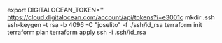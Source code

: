 export DIGITALOCEAN_TOKEN=''
https://cloud.digitalocean.com/account/api/tokens?i=e3001c
mkdir .ssh
ssh-keygen -t rsa -b 4096 -C "joselito" -f ./ssh/id_rsa
terraform init
terraform plan
terraform apply
ssh -i .ssh/id_rsa <PUBLIC IP OF DROPPLET>
